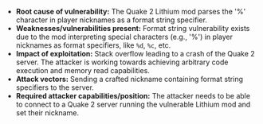 - **Root cause of vulnerability:** The Quake 2 Lithium mod parses the '%' character in player nicknames as a format string specifier.
- **Weaknesses/vulnerabilities present:** Format string vulnerability exists due to the mod interpreting special characters (e.g., '%') in player nicknames as format specifiers, like `%d`, `%c`, etc.
- **Impact of exploitation:** Stack overflow leading to a crash of the Quake 2 server. The attacker is working towards achieving arbitrary code execution and memory read capabilities.
- **Attack vectors:** Sending a crafted nickname containing format string specifiers to the server.
- **Required attacker capabilities/position:** The attacker needs to be able to connect to a Quake 2 server running the vulnerable Lithium mod and set their nickname.
